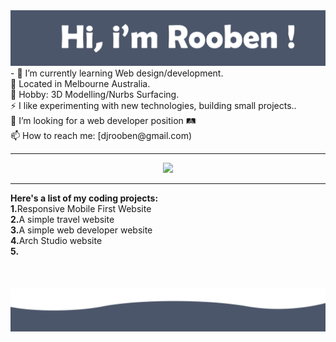 <img src= "https://github.com/Rooben-s/Rooben-s/blob/main/hero.svg">
- 🌱 I’m currently learning Web design/development.
<br>
🔭 Located in Melbourne Australia.
<br>
💬 Hobby: 3D Modelling/Nurbs Surfacing.
<br>
⚡ I like experimenting with new technologies, building small projects..
<br>
🤔 I’m looking for a web developer position 🛤
<br>
📫 How to reach me: [djrooben@gmail.com)
<hr>

<p align="center">
<img src= "https://github-readme-stats.vercel.app/api?username=rooben-s&show_icons=true&theme=nord">
</p>
<hr>
<strong>Here's a list of my coding projects:</strong>
<br>
<strong>1.</strong>Responsive Mobile First Website
<br>
<strong>2.</strong>A simple travel website
<br>
<strong>3.</strong>A simple web developer website
<br>
<strong>4.</strong>Arch Studio website 
<br>
<strong>5.</strong>
<br>
<br>
<br>
<br>






<img src= "https://github.com/Rooben-s/Rooben-s/blob/main/bottom.svg">
